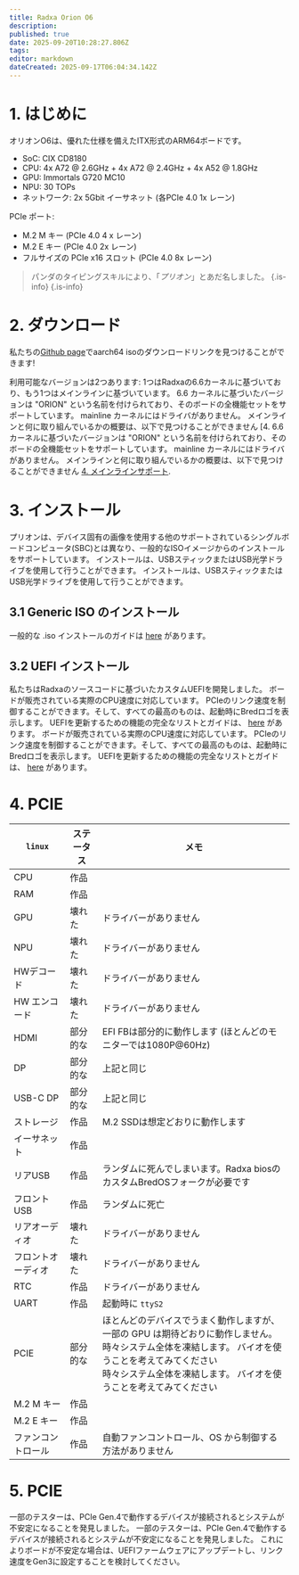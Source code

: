 ```yaml
---
title: Radxa Orion O6
description:
published: true
date: 2025-09-20T10:28:27.806Z
tags:
editor: markdown
dateCreated: 2025-09-17T06:04:34.142Z
---
```


# 1. はじめに

オリオンO6は、優れた仕様を備えたITX形式のARM64ボードです。

- SoC: CIX CD8180
- CPU: 4x A72 @ 2.6GHz + 4x A72 @ 2.4GHz + 4x A52 @ 1.8GHz
- GPU: Immortals G720 MC10
- NPU: 30 TOPs
- ネットワーク: 2x 5Gbit イーサネット (各PCIe 4.0 1x レーン)

PCIe ポート:

- M.2 M キー (PCIe 4.0 4 x レーン)
- M.2 E キー (PCIe 4.0 2x レーン)
- フルサイズの PCIe x16 スロット (PCIe 4.0 8x レーン)

> パンダのタイピングスキルにより、「_プリオン_」とあだ名しました。
> {.is-info}
> {.is-info}

# 2. ダウンロード

私たちの[Github page](https://github.com/BredOS/bredos-iso/releases/latest)でaarch64 isoのダウンロードリンクを見つけることができます!

利用可能なバージョンは2つあります: 1つはRadxaの6.6カーネルに基づいており、もう1つはメインラインに基づいています。
6.6 カーネルに基づいたバージョンは "ORION" という名前を付けられており、そのボードの全機能セットをサポートしています。
mainline カーネルにはドライバがありません。 メインラインと何に取り組んでいるかの概要は、以下で見つけることができません [4.
6.6 カーネルに基づいたバージョンは "ORION" という名前を付けられており、そのボードの全機能セットをサポートしています。
mainline カーネルにはドライバがありません。 メインラインと何に取り組んでいるかの概要は、以下で見つけることができません [4. メインラインサポート](#h-4-mainline-support).

# 3. インストール

プリオンは、デバイス固有の画像を使用する他のサポートされているシングルボードコンピュータ(SBC)とは異なり、一般的なISOイメージからのインストールをサポートしています。 インストールは、USBスティックまたはUSB光学ドライブを使用して行うことができます。 インストールは、USBスティックまたはUSB光学ドライブを使用して行うことができます。

## 3.1 Generic ISO のインストール

一般的な .iso インストールのガイドは [here](/install/Installation-with-ISO) があります。

## 3.2 UEFI インストール

私たちはRadxaのソースコードに基づいたカスタムUEFIを開発しました。 ボードが販売されている実際のCPU速度に対応しています。 PCIeのリンク速度を制御することができます。そして、すべての最高のものは、起動時にBredロゴを表示します。 UEFIを更新するための機能の完全なリストとガイドは、 [here](/radxa-orion-o6/prion-uefi-installation) があります。 ボードが販売されている実際のCPU速度に対応しています。 PCIeのリンク速度を制御することができます。そして、すべての最高のものは、起動時にBredロゴを表示します。 UEFIを更新するための機能の完全なリストとガイドは、 [here](/radxa-orion-o6/prion-uefi-installation) があります。

# 4. PCIE

| `linux`                  | ステータス | メモ                                                                                                                         |
| ------------------------ | ----- | -------------------------------------------------------------------------------------------------------------------------- |
| CPU                      | 作品    |                                                                                                                            |
| RAM                      | 作品    |                                                                                                                            |
| GPU                      | 壊れた   | ドライバーがありません                                                                                                                |
| NPU                      | 壊れた   | ドライバーがありません                                                                                                                |
| HWデコード                   | 壊れた   | ドライバーがありません                                                                                                                |
| HW エンコード                 | 壊れた   | ドライバーがありません                                                                                                                |
| HDMI                     | 部分的な  | EFI FBは部分的に動作します (ほとんどのモニターでは1080P@60Hz)                                                   |
| DP                       | 部分的な  | 上記と同じ                                                                                                                      |
| USB-C DP                 | 部分的な  | 上記と同じ                                                                                                                      |
| ストレージ                    | 作品    | M.2 SSDは想定どおりに動作します                                                                                        |
| イーサネット                   | 作品    |                                                                                                                            |
| リアUSB                    | 作品    | ランダムに死んでしまいます。Radxa biosのカスタムBredOSフォークが必要です                                                                               |
| フロント USB                 | 作品    | ランダムに死亡                                                                                                                    |
| リアオーディオ                  | 壊れた   | ドライバーがありません                                                                                                                |
| フロントオーディオ                | 壊れた   | ドライバーがありません                                                                                                                |
| RTC                      | 作品    | ドライバーがありません                                                                                                                |
| UART                     | 作品    | 起動時に `ttyS2`                                                                                                               |
| PCIE                     | 部分的な  | ほとんどのデバイスでうまく動作しますが、一部の GPU は期待どおりに動作しません。 <br> 時々システム全体を凍結します。 バイオを使うことを考えてみてください <br> 時々システム全体を凍結します。 バイオを使うことを考えてみてください |
| M.2 M キー | 作品    |                                                                                                                            |
| M.2 E キー | 作品    |                                                                                                                            |
| ファンコントロール                | 作品    | 自動ファンコントロール、OS から制御する方法がありません                                                                                              |

# 5. PCIE

一部のテスターは、PCIe Gen.4で動作するデバイスが接続されるとシステムが不安定になることを発見しました。 一部のテスターは、PCIe Gen.4で動作するデバイスが接続されるとシステムが不安定になることを発見しました。 これによりボードが不安定な場合は、UEFIファームウェアにアップデートし、リンク速度をGen3に設定することを検討してください。